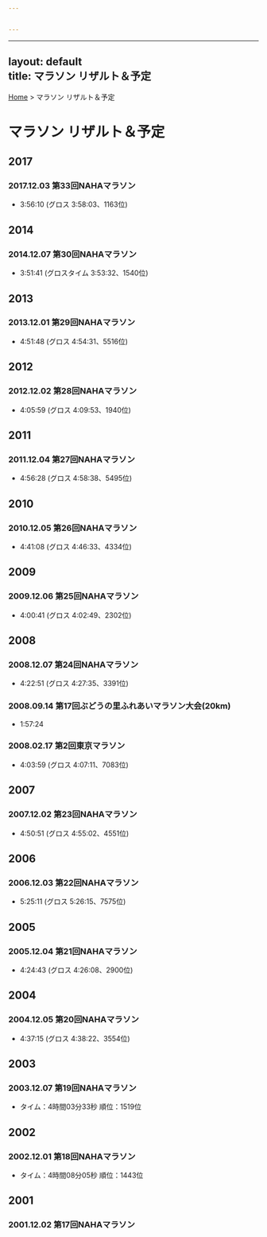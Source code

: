 ```yaml
---


---
```


<hr>
<h2 id="layout-defaulttitle-マラソン-リザルト＆予定">layout: default<br>
title: マラソン リザルト＆予定</h2>
<p><a href="/">Home</a> &gt; マラソン リザルト＆予定</p>
<h1 id="マラソン-リザルト＆予定">マラソン リザルト＆予定</h1>
<h2 id="section">2017</h2>
<h3 id="第33回nahaマラソン">2017.12.03 第33回NAHAマラソン</h3>
<ul>
<li>3:56:10 (グロス 3:58:03、1163位)</li>
</ul>
<h2 id="section-1">2014</h2>
<h3 id="第30回nahaマラソン">2014.12.07 第30回NAHAマラソン</h3>
<ul>
<li>3:51:41 (グロスタイム 3:53:32、1540位)</li>
</ul>
<h2 id="section-2">2013</h2>
<h3 id="第29回nahaマラソン">2013.12.01 第29回NAHAマラソン</h3>
<ul>
<li>4:51:48 (グロス 4:54:31、5516位)</li>
</ul>
<h2 id="section-3">2012</h2>
<h3 id="第28回nahaマラソン">2012.12.02 第28回NAHAマラソン</h3>
<ul>
<li>4:05:59 (グロス 4:09:53、1940位)</li>
</ul>
<h2 id="section-4">2011</h2>
<h3 id="第27回nahaマラソン">2011.12.04 第27回NAHAマラソン</h3>
<ul>
<li>4:56:28 (グロス 4:58:38、5495位)</li>
</ul>
<h2 id="section-5">2010</h2>
<h3 id="第26回nahaマラソン">2010.12.05 第26回NAHAマラソン</h3>
<ul>
<li>4:41:08 (グロス 4:46:33、4334位)</li>
</ul>
<h2 id="section-6">2009</h2>
<h3 id="第25回nahaマラソン">2009.12.06 第25回NAHAマラソン</h3>
<ul>
<li>4:00:41 (グロス 4:02:49、2302位)</li>
</ul>
<h2 id="section-7">2008</h2>
<h3 id="第24回nahaマラソン">2008.12.07 第24回NAHAマラソン</h3>
<ul>
<li>4:22:51 (グロス 4:27:35、3391位)</li>
</ul>
<h3 id="第17回ぶどうの里ふれあいマラソン大会20km">2008.09.14 第17回ぶどうの里ふれあいマラソン大会(20km)</h3>
<ul>
<li>1:57:24</li>
</ul>
<h3 id="第2回東京マラソン">2008.02.17 第2回東京マラソン</h3>
<ul>
<li>4:03:59 (グロス 4:07:11、7083位)</li>
</ul>
<h2 id="section-8">2007</h2>
<h3 id="第23回nahaマラソン">2007.12.02 第23回NAHAマラソン</h3>
<ul>
<li>4:50:51 (グロス 4:55:02、4551位)</li>
</ul>
<h2 id="section-9">2006</h2>
<h3 id="第22回nahaマラソン">2006.12.03 第22回NAHAマラソン</h3>
<ul>
<li>5:25:11 (グロス 5:26:15、7575位)</li>
</ul>
<h2 id="section-10">2005</h2>
<h3 id="第21回nahaマラソン">2005.12.04 第21回NAHAマラソン</h3>
<ul>
<li>4:24:43 (グロス 4:26:08、2900位)</li>
</ul>
<h2 id="section-11">2004</h2>
<h3 id="第20回nahaマラソン">2004.12.05 第20回NAHAマラソン</h3>
<ul>
<li>4:37:15 (グロス 4:38:22、3554位)</li>
</ul>
<h2 id="section-12">2003</h2>
<h3 id="第19回nahaマラソン">2003.12.07 第19回NAHAマラソン</h3>
<ul>
<li>タイム：4時間03分33秒 順位：1519位</li>
</ul>
<h2 id="section-13">2002</h2>
<h3 id="第18回nahaマラソン">2002.12.01 第18回NAHAマラソン</h3>
<ul>
<li>タイム：4時間08分05秒 順位：1443位</li>
</ul>
<h2 id="section-14">2001</h2>
<h3 id="第17回nahaマラソン">2001.12.02 第17回NAHAマラソン</h3>

